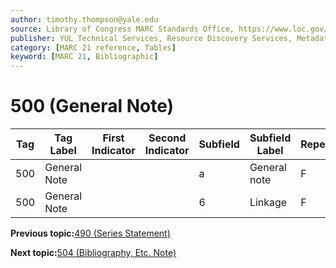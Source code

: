 ```yaml
---
author: timothy.thompson@yale.edu
source: Library of Congress MARC Standards Office, https://www.loc.gov/marc/bibliographic/bd500.html
publisher: YUL Technical Services, Resource Discovery Services, Metadata Services Unit
category: [MARC 21 reference, Tables]
keyword: [MARC 21, Bibliographic]
---
```


# 500 \(General Note\)

|Tag|Tag Label|First Indicator|Second Indicator|Subfield|Subfield Label|Repeatable|
|---|---------|---------------|----------------|--------|--------------|----------|
|500|General Note| | |a|General note|F|
|500|General Note| | |6|Linkage|F|

**Previous topic:**[490 \(Series Statement\)](../tables/490_bib_table.md)

**Next topic:**[504 \(Bibliography, Etc. Note\)](../tables/504_bib_table.md)

